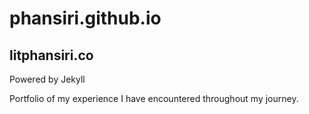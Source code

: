 # phansiri.github.io

## litphansiri.co

Powered by Jekyll

Portfolio of my experience I have encountered throughout my journey.